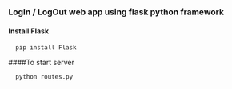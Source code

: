 ### LogIn / LogOut web app using flask python framework

#### Install Flask
```
  pip install Flask
```
####To start server
```
  python routes.py
```
